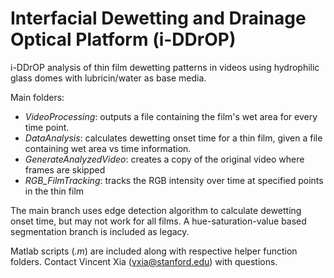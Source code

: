 # Interfacial Dewetting and Drainage Optical Platform (i-DDrOP)

i-DDrOP analysis of thin film dewetting patterns in videos using hydrophilic glass domes with lubricin/water as base media. 

Main folders:
- *VideoProcessing*: outputs a file containing the film's wet area for every time point.
- *DataAnalysis*: calculates dewetting onset time for a thin film, given a file containing wet area vs time information.
- *GenerateAnalyzedVideo*: creates a copy of the original video where frames are skipped
- *RGB_FilmTracking*: tracks the RGB intensity over time at specified points in the thin film

The main branch uses edge detection algorithm to calculate dewetting onset time, but may not work for all films. A hue-saturation-value based segmentation branch is included as legacy.

Matlab scripts (*.m*) are included along with respective helper function folders. Contact Vincent Xia (vxia@stanford.edu) with questions.

